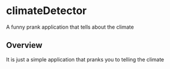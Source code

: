 # climateDetector
A funny prank application that tells about the climate
## Overview
It is just a simple application that pranks you to telling the climate
